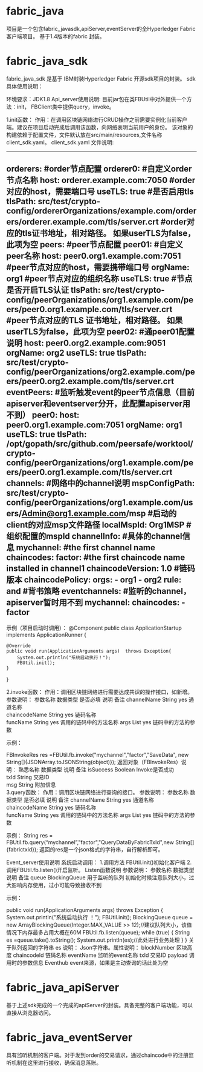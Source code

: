 # fabric_java
项目是一个包含fabric_javasdk,apiServer,eventServer的全Hyperledger Fabric客户端项目。
基于1.4版本的fabric 封装。


# fabric_java_sdk
fabric_java_sdk 是基于  IBM封装Hyperledger Fabric 开源sdk项目的封装。 
sdk 具体使用说明：

环境要求：JDK1.8 
Api_server使用说明:
目前jar包在类FBUtil中对外提供一个方法：init，
FBClient类中提供query，invoke。


1.init函数：
作用：在调用区块链网络进行CRUD操作之前需要实例化当前客户端。建议在项目启动完成后调用该函数，向网络表明当前用户的身份。
该对象的构建依赖于配置文件，文件默认放在src/main/resources,文件名称client_sdk.yaml。
 client_sdk.yaml 文件说明:


---------------------------------------------------------------------------------------------------------------------------------
orderers: #order节点配置
  orderer0: #自定义order节点名称
    host: orderer.example.com:7050 #order对应的host，需要端口号
    useTLS: true #是否启用tls
    tlsPath: src/test/crypto-config/ordererOrganizations/example.com/orderers/orderer.example.com/tls/server.crt #order对应的tls证书地址，相对路径。 如果userTLS为false，此项为空
peers: #peer节点配置
  peer01: #自定义peer名称
    host: peer0.org1.example.com:7051 #peer节点对应的host，需要携带端口号
    orgName: org1 #peer节点对应的组织名称
    useTLS: true #节点是否开启TLS认证
    tlsPath: src/test/crypto-config/peerOrganizations/org1.example.com/peers/peer0.org1.example.com/tls/server.crt #peer节点对应的TLS 证书地址，相对路径。 如果userTLS为false，此项为空
  peer02: #通peer01配置说明
    host: peer0.org2.example.com:9051
    orgName: org2
    useTLS: true
    tlsPath: src/test/crypto-config/peerOrganizations/org2.example.com/peers/peer0.org2.example.com/tls/server.crt
eventPeers: #监听触发event的peer节点信息（目前apiserver和eventserver分开，此配置apiserver用不到）
  peer0:
    host: peer0.org1.example.com:7051
    orgName: org1
    useTLS: true
    tlsPath: /opt/gopath/src/github.com/peersafe/worktool/crypto-config/peerOrganizations/org1.example.com/peers/peer0.org1.example.com/tls/server.crt
channels: #网络中的channel说明
  mspConfigPath: src/test/crypto-config/peerOrganizations/org1.example.com/users/Admin@org1.example.com/msp #启动的client的对应msp文件路径
  localMspId:          Org1MSP #组织配置的mspId
  channelInfo: #具体的channel信息
    mychannel:  #the first channel name
      chaincodes:
        factor: #the first chaincode name installed in channel1
          chaincodeVersion:    1.0 #链码版本
          chaincodePolicy:
            orgs:
            - org1
            - org2
            rule: and #背书策略
eventchannels: #监听的channel，apiserver暂时用不到
  mychannel:
    chaincodes:
    - factor
---------------------------------------------------------------------------------------------------------------------------------
示例（项目启动时调用）：
@Component
public class ApplicationStartup implements ApplicationRunner {

    @Override
    public void run(ApplicationArguments args)  throws Exception{
        System.out.println("系统启动执行！");
        FBUtil.init();
    }
}


2.invoke函数：
作用：调用区块链网络进行需要达成共识的操作接口，如新增。
参数说明：
参数名称	数据类型	是否必填	说明	备注
channelName	String	yes	通道名称	
chaincodeName	String	yes	链码名称	
funcName	String	yes	调用的链码中的方法名称	
args	List<String>	yes	链码中的方法的参数	


示例：

FBInvokeRes res =FBUtil.fb.invoke("mychannel","factor","SaveData", new String[]{JSONArray.toJSONString(object)});
返回对象（FBInvokeRes）说明：
熟悉名称	数据类型	说明	备注
isSuccess	Boolean	Invoke是否成功	
txId	String	交易ID	
msg	String	附加信息	
3.query函数：
作用：调用区块链网络进行查询的接口。
参数说明：
参数名称	数据类型	是否必填	说明	备注
channelName	String	yes	通道名称	
chaincodeName	String	yes	链码名称	
funcName	String	yes	调用的链码中的方法名称	
args	List<String>	yes	链码中的方法的参数	

示例：
String res =  FBUtil.fb.query(“mychannel”,"factor","QueryDataByFabricTxId",new String[] {fabrictxid});
返回的res是一个json格式的字符串，自行解析即可。



Event_server使用说明
系统启动调用：
1.调用方法 FBUtil.init()初始化客户端
2.调用FBUtil.fb.listen()开启监听。
Listen函数说明
参数说明：
参数名称	数据类型	说明	备注
queue
	BlockingQueue
	用于监听的队列	初始化时候注意队列大小，过大影响内存使用，过小可能导致接收不到


示例：

public void run(ApplicationArguments args)  throws Exception {
    System.out.println("系统启动执行 ！");
    FBUtil.init();
    BlockingQueue queue = new ArrayBlockingQueue(Integer.MAX_VALUE >> 12);//建议队列大小，该值情况下内存最多占用大概在60M
    FBUtil.fb.listen(queue);
    while (true) {
        String es =queue.take().toString();
        System.out.println(es);//此处进行业务处理
    }
}
关于队列返回的字符串 es 说明：
Json字符串。属性说明：
blockNumber 区块高度
chaincodeId 链码名称
eventName 监听的event名称
txId 交易ID
payload 调用时的参数信息
Eventhub event来源，如果是主动查询的话此处为空

# fabric_java_apiServer
基于上述sdk完成的一个完成的apiServer的封装。具备完整的客户端功能，可以直接从浏览器访问。

# fabric_java_eventServer
具有监听机制的客户端。对于发到order的交易请求，通过chaincode中的注册监听机制在这里进行接收，确保消息落账。






